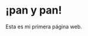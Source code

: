 <!DOCTYPE html>
<html>
  <head>
    <title>Mi Página Web</title>
    <meta charset="UTF-8" />
    <link rel="stylesheet" href="styles.css" />
  </head>
  <body>
    <h1>¡pan y pan!</h1>
    <p>Esta es mi primera página web.</p>
    <script src="script.js"></script>
  </body>
</html>
